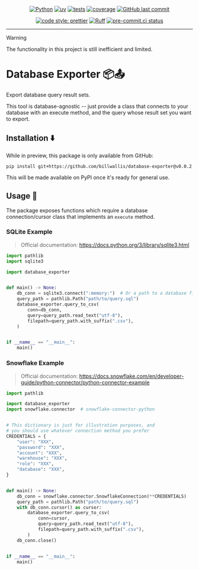 <div align="center">

[![Python](https://img.shields.io/badge/Python-3.11+-blue.svg)](https://www.python.org/downloads/)
[![uv](https://img.shields.io/endpoint?url=https://raw.githubusercontent.com/astral-sh/uv/main/assets/badge/v0.json)](https://github.com/astral-sh/uv)
[![tests](https://github.com/billwallis/database-exporter/actions/workflows/tests.yaml/badge.svg)](https://github.com/billwallis/database-exporter/actions/workflows/tests.yaml)
[![coverage](coverage.svg)](https://github.com/dbrgn/coverage-badge)
[![GitHub last commit](https://img.shields.io/github/last-commit/billwallis/database-exporter)](https://shields.io/badges/git-hub-last-commit)

[![code style: prettier](https://img.shields.io/badge/code_style-prettier-ff69b4.svg?style=flat-square)](https://github.com/prettier/prettier)
[![Ruff](https://img.shields.io/endpoint?url=https://raw.githubusercontent.com/astral-sh/ruff/main/assets/badge/v2.json)](https://github.com/astral-sh/ruff)
[![pre-commit.ci status](https://results.pre-commit.ci/badge/github/billwallis/database-exporter/main.svg)](https://results.pre-commit.ci/latest/github/billwallis/database-exporter/main)

</div>

---

> [!WARNING]
>
> The functionality in this project is still inefficient and limited.

# Database Exporter 📦📤

Export database query result sets.

This tool is database-agnostic -- just provide a class that connects to your database with an execute method, and the query whose result set you want to export.

## Installation ⬇️

While in preview, this package is only available from GitHub:

```
pip install git+https://github.com/billwallis/database-exporter@v0.0.2
```

This will be made available on PyPI once it's ready for general use.

## Usage 📖

The package exposes functions which require a database connection/cursor class that implements an `execute` method.

### SQLite Example

> Official documentation: https://docs.python.org/3/library/sqlite3.html

```python
import pathlib
import sqlite3

import database_exporter


def main() -> None:
    db_conn = sqlite3.connect(":memory:")  # Or a path to a database file
    query_path = pathlib.Path("path/to/query.sql")
    database_exporter.query_to_csv(
        conn=db_conn,
        query=query_path.read_text("utf-8"),
        filepath=query_path.with_suffix(".csv"),
    )


if __name__ == "__main__":
    main()
```

### Snowflake Example

> Official documentation: https://docs.snowflake.com/en/developer-guide/python-connector/python-connector-example

```python
import pathlib

import database_exporter
import snowflake.connector  # snowflake-connector-python


# This dictionary is just for illustration purposes, and
# you should use whatever connection method you prefer
CREDENTIALS = {
    "user": "XXX",
    "password": "XXX",
    "account": "XXX",
    "warehouse": "XXX",
    "role": "XXX",
    "database": "XXX",
}


def main() -> None:
    db_conn = snowflake.connector.SnowflakeConnection(**CREDENTIALS)
    query_path = pathlib.Path("path/to/query.sql")
    with db_conn.cursor() as cursor:
        database_exporter.query_to_csv(
            conn=cursor,
            query=query_path.read_text("utf-8"),
            filepath=query_path.with_suffix(".csv"),
        )
    db_conn.close()


if __name__ == "__main__":
    main()
```
